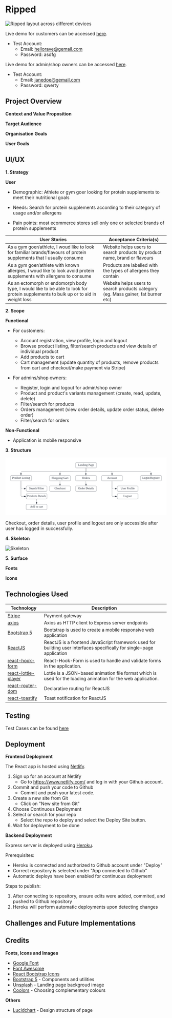 # Ripped

![Ripped layout across different devices]()

Live demo for customers can be accessed [here](https://mrripped.netlify.app/).
* Test Account: 
    * Email: hellorave@gemail.com
    * Password: asdfg

Live demo for admin/shop owners can be accessed [here](https://hww-tgc18-project-03.herokuapp.com/admin/login).
* Test Account: 
    * Email: janedoe@gemail.com
    * Password: qwerty

## Project Overview 

**Context and Value Proposition**


**Target Audience**
  

**Organisation Goals** 
 

**User Goals**


## UI/UX 

**1. Strategy**

**User** 

- Demographic: Athlete or gym goer looking for protein supplements to meet their nutritional goals 

- Needs: Search for protein supplements according to their category of usage and/or allergens 

- Pain points: most ecommerce stores sell only one or selected brands of protein supplements  

| User Stories | Acceptance Criteria(s) |
| ------------ | ---------------------- |
| As a gym goer/athlete, I woud like to look for familiar brands/flavours of protein supplements that I usually consume | Website helps users to search products by product name, brand or flavours |
| As a gym goer/athlete with known allergies, I woud like to look avoid protein supplements with allergens to consume | Products are labelled with the types of allergens they contain |
| As an ectomorph or endomorph body type, I would like to be able to look for protein supplements to bulk up or to aid in weight loss | Website helps users to search products category (eg. Mass gainer, fat burner etc) |

**2. Scope** 

**Functional**

* For customers: 
    * Account registration, view profile, login and logout
    * Browse product listing, filter/search products and view details of individual product
    * Add products to cart 
    * Cart management (update quantity of products, remove products from cart and checkout/make payment via Stripe)

* For admins/shop owners: 
    * Register, login and logout for admin/shop owner
    * Product and product's variants management (create, read, update, delete)
    * Filter/search for products
    * Orders management (view order details, update order status, delete order)
    * Filter/search for orders

**Non-Functional** 

- Application is mobile responsive

**3. Structure** 

![Structure](/project-03/readme/Structure.png) 

Checkout, order details, user profile and logout are only accessible after user has logged in successfully. 

**4. Skeleton**

![Skeleton]()

**5. Surface**

**Fonts** 



**Icons** 



## Technologies Used 

Technology                                                                                  | Description
------------------------------------------------------------------------------------------  | -----------
[Stripe](https://stripe.com/)                                                               | Payment gateway
[axios](https://github.com/axios/axios)                                                     | Axios as HTTP client to Express server endpoints
[Bootstrap 5](https://github.com/twbs/bootstrap)                                            | Bootstrap is used to create a mobile responsive web application
[ReactJS](https://reactjs.org/)                                                             | ReactJS is a frontend JavaScript framework used for building user interfaces specifically for single-page application
[react-hook-form](https://github.com/react-hook-form/react-hook-form)                       | React-Hook-Form is used to handle and validate forms in the application. 
[react-lottie-player](https://github.com/mifi/react-lottie-player)                          | Lottie is a JSON-based animation file format which is used for the loading animation for the web application.
[react-router-dom](https://github.com/remix-run/react-router)                               | Declarative routing for ReactJS
[react-toastify](https://fkhadra.github.io/react-toastify/introduction)                     | Toast notification for ReactJS

## Testing 

Test Cases can be found [here]()

## Deployment 

**Frontend Deployment**

The React app is hosted using [Netlify](https://www.netlify.com/).

1. Sign up for an account at Netlify
    - Go to https://www.netlify.com/ and log in with your Github account. 
2. Commit and push your code to Github
    - Commit and push your latest code.
3. Create a new site from Git
    - Click on "New site from Git"
4. Choose Continuous Deployment
5. Select or search for your repo 
    - Select the repo to deploy and select the Deploy Site button.
6. Wait for deployment to be done

**Backend Deployment**

Express server is deployed using [Heroku](https://www.heroku.com/).

Prerequisites:
- Heroku is connected and authorized to Github account under "Deploy"
- Correct repository is selected under "App connected to Github"
- Automatic deploys have been enabled for continuous deployment

Steps to publish:
1. After connecting to repository, ensure edits were added, commited, and pushed to Github repository
2. Heroku will perform automatic deployments upon detecting changes

## Challenges and Future Implementations 



## Credits 

**Fonts, Icons and Images** 

- [Google Font](https://fonts.google.com/specimen/Proza+Libre) 
- [Font Awesome](https://fontawesome.com/) 
- [React Bootstrap Icons](https://www.npmjs.com/package/react-bootstrap-icons)
- [Bootstrap 5](https://getbootstrap.com/) - Components and utilities
- [Unsplash](https://unsplash.com/) - Landing page backgroud image  
- [Coolors](https://coolors.co/820263-d90368-eadeda-2e294e-ffd400) - Choosing complementary colours
 

**Others** 
- [Lucidchart](https://www.lucidchart.com/pages/) - Design structure of page 